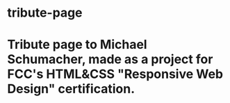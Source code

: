 # tribute-page
<h1> Tribute page to Michael Schumacher, made as a project for FCC's HTML&amp;CSS "Responsive Web Design" certification. </h1>
